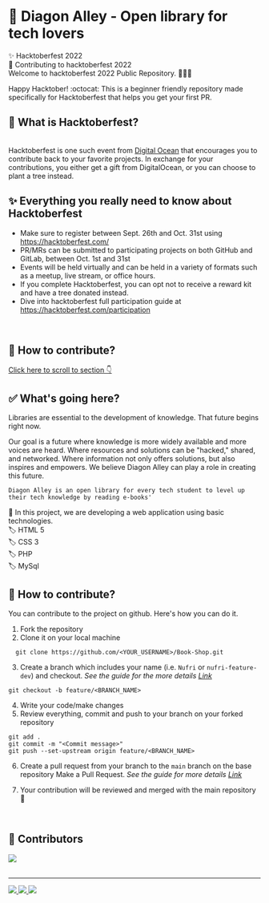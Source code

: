 # 🏫 Diagon Alley - Open library for tech lovers 

✨ Hacktoberfest 2022 <br>
🌱 Contributing to hacktoberfest 2022 <br>
Welcome to hacktoberfest 2022 Public Repository. 👨🏻‍💻 <br>

Happy Hacktober! :octocat: This is a beginner friendly repository made specifically for Hacktoberfest that helps you get your first PR.
 </br>

## 🔖 What is Hacktoberfest? 
</br>
Hacktoberfest is one such event from <a href="https://hacktoberfest.digitalocean.com/" target="_blank">Digital Ocean</a>
 that encourages you to contribute back to your favorite projects. In exchange for your contributions, you either get a gift from DigitalOcean, or you can choose to plant a tree instead.
</br> 

## ✨ Everything you really need to know about Hacktoberfest

  - Make sure to register between Sept. 26th and Oct. 31st using https://hacktoberfest.com/
  - PR/MRs can be submitted to participating projects on both GitHub and GitLab, between Oct. 1st and 31st
  - Events will be held virtually and can be held in a variety of formats such as a meetup, live stream, or office hours.
  - If you complete Hacktoberfest, you can opt not to receive a reward kit and have a tree donated instead.
  - Dive into hacktoberfest full participation guide at https://hacktoberfest.com/participation 
  </br>
  
  ## 🤝 How to contribute? 
[Click here to scroll to section 👇](#how-to-contribute-)

## ✅ What's going here? 

Libraries are essential to the development of knowledge.
That future begins right now.


Our goal is a future where knowledge is more widely available and more voices are heard.
Where resources and solutions can be "hacked," shared, and networked.
Where information not only offers solutions, but also inspires and empowers.
We believe Diagon Alley can play a role in creating this future. 
</br>

`Diagon Alley is an open library for every tech student to level up their tech knowledge by reading e-books'`
</br>

🤝
In this project, we are developing a web application using basic technologies.</br>
  🏷️ HTML 5   
  🏷️ CSS 3  
  🏷️ PHP   
  🏷️ MySql
## 🤝 How to contribute? 

You can contribute to the project on github. Here's how you can do it.

1. Fork the repository
2. Clone it on your local machine
  ```
    git clone https://github.com/<YOUR_USERNAME>/Book-Shop.git 
  ```
3. Create a branch which includes your name (i.e. `Nufri` or `nufri-feature-dev`) and checkout. _See the guide for the more details [Link](https://www.atlassian.com/git/tutorials/comparing-workflows/feature-branch-workflow)_
  ```
  git checkout -b feature/<BRANCH_NAME>
  ```
4. Write your code/make changes
5. Review everything, commit and push to your branch on your forked repository
  ```
  git add .
  git commit -m "<Commit message>"
  git push --set-upstream origin feature/<BRANCH_NAME>

```
6. Create a pull request from your branch to the `main` branch on the base repository 
  Make a Pull Request.
   _See the guide for more
   details [Link](https://docs.github.com/en/free-pro-team@latest/github/collaborating-with-issues-and-pull-requests/creating-a-pull-request)_
   
7. Your contribution will be reviewed and merged with the main repository 🙌
</br>

## 🌱 Contributors </br>

<a href="https://github.com/MadhushaPrasad/Book-Shop/graphs/contributors">
  <img src="https://contrib.rocks/image?repo=MadhushaPrasad/Book-Shop" />
</a>
</br></br>
 <hr>

<a href="https://www.w3.org/html/" target="_blank"> <img src="https://img.icons8.com/color/48/000000/html-5.png"/> </a> <a href="https://www.w3schools.com/css/" target="_blank"> <img src="https://img.icons8.com/color/48/000000/css3.png"/> </a><a href="https://www.php.net/" target="_blank"> <img src="https://img.icons8.com/dusk/64/000000/php-logo.png"/>

